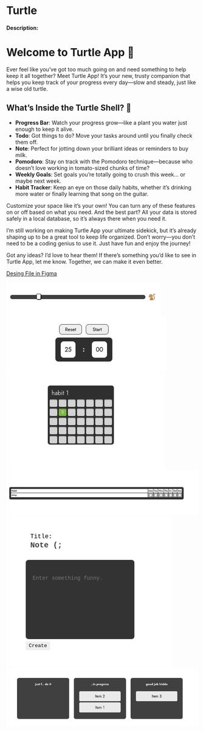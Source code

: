 # Turtle 

#### Description:
<h1>Welcome to Turtle App 🐢</h1>
<p>
    Ever feel like you’ve got too much going on and need something to help keep it all together? Meet Turtle App! It’s your new, trusty companion that helps you keep track of your progress every day—slow and steady, just like a wise old turtle.
</p>
<h2>What’s Inside the Turtle Shell? 🐢</h2>
<ul>
    <li><strong>Progress Bar</strong>: Watch your progress grow—like a plant you water just enough to keep it alive.</li>
    <li><strong>Todo</strong>: Got things to do? Move your tasks around until you finally check them off.</li>
    <li><strong>Note</strong>: Perfect for jotting down your brilliant ideas or reminders to buy milk.</li>
    <li><strong>Pomodoro</strong>: Stay on track with the Pomodoro technique—because who doesn’t love working in tomato-sized chunks of time?</li>
    <li><strong>Weekly Goals</strong>: Set goals you’re totally going to crush this week… or maybe next week.</li>
    <li><strong>Habit Tracker</strong>: Keep an eye on those daily habits, whether it’s drinking more water or finally learning that song on the guitar.</li>
</ul>
<p>
    Customize your space like it’s your own! You can turn any of these features on or off based on what you need. And the best part? All your data is stored safely in a local database, so it’s always there when you need it.
</p>
<p>
    I’m still working on making Turtle App your ultimate sidekick, but it’s already shaping up to be a great tool to keep life organized. Don’t worry—you don’t need to be a coding genius to use it. Just have fun and enjoy the journey!
</p>
<p>
    Got any ideas? I’d love to hear them! If there’s something you’d like to see in Turtle App, let me know. Together, we can make it even better.
</p>



[Desing File in Figma]([https://www.figma.com/file/lTw2G5mz3oN4ZysNtyBPuJ/Turtle?type=design&mode=design&t=9vlll7lhA7RBiyTs-1](https://www.figma.com/community/file/1341065958356170066/turtle))

<picture>
  <img alt="progress_bar" src="assets/Screenshot from 2024-08-13 20-06-18.png">
</picture>
<br>
<picture>
    <img src="assets/Screenshot from 2024-08-13 20-22-15.png">
</picture>
<br>
<picture>
    <img src="assets/Screenshot from 2024-08-13 20-25-18.png">
</picture>
<br>
<picture>
    <img src="assets/Screenshot from 2024-08-13 20-25-52.png">
</picture>
<br>
<picture>
    <img src="assets/Screenshot from 2024-08-13 20-27-22.png">
</picture>
<br>
<picture>
    <img src="assets/Screenshot from 2024-08-13 20-27-36.png">
</picture>


